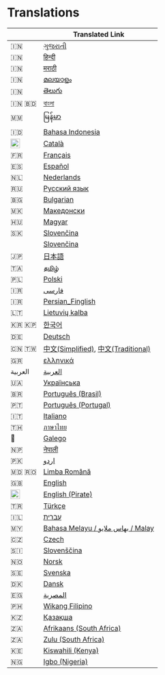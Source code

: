 # Translations

|  | Translated Link |
| --- | --- |
| 🇮🇳 | [ગુજરાતી](README.guj.md) |
| 🇮🇳 | [हिन्दी](README.hi.md) |
| 🇮🇳 | [मराठी](README.mr.md) |
| 🇮🇳 | [മലയാളം](README.ml.md) |
| 🇮🇳 | [తెలుగు](README.te.md) |
| 🇮🇳 🇧🇩 | [বাংলা](README.bn.md) |
| 🇲🇲 | [မြန်မာ](README.mm_unicode.md) |
| 🇮🇩 | [Bahasa Indonesia](README.id.md) |
| <img src="../assets/catalan1.png" width="22"> | [Català](README.ca.md) |
| 🇫🇷 | [Français](README.fr.md) |
| 🇪🇸 | [Español](README.es.md) |
| 🇳🇱 | [Nederlands](README.nl.md) |
| 🇷🇺 | [Русский язык](README.ru.md) |
| 🇧🇬 | [Bulgarian](translations/README.bg.md) |
| 🇲🇰 | [Македонски](README.mk.md) |
| 🇭🇺 | [Magyar](translations/README.hu.md) |
| :slovakia: | [Slovenčina](README.slk.md) |
|  | [Slovenčina](README.slk.md) |
| 🇯🇵 | [日本語](README.ja.md) |
| 🇹🇦 | [தமிழ் ](README.ta.md) |
| 🇵🇱 | [Polski](README.pl.md) |
| 🇮🇷 | [فارسی](README.fa.md) |
| 🇮🇷 | [Persian_Finglish](README.fa.en.md) |
| 🇱🇹 | [Lietuvių kalba](README.lt.md) |
| 🇰🇷 🇰🇵 | [한국어](README.ko.md) |
| 🇩🇪  | [Deutsch](README.de.md) |
| 🇨🇳 🇹🇼 | [中文(Simplified)](README.chs.md), [中文(Traditional)](README.cht.md) |
| 🇬🇷 | [ελληνικά](README.gr.md) |
| العربية | [العربية](README.ar.md) |
| 🇺🇦 | [Українська](README.ua.md) |
| 🇧🇷 | [Português (Brasil)](README.pt_br.md) |
| 🇵🇹 | [Português (Portugal)](README.pt-pt.md) |
| 🇮🇹 | [Italiano](README.it.md)
| 🇹🇭 | [ภาษาไทย](README.th.md) |
| 🏴󠁥󠁳󠁧󠁡󠁿 | [Galego](README.gl.md) |
| 🇳🇵 | [नेपाली](README.np.md) |
| 🇵🇰 | [اردو](README.ur.md) |
| 🇲🇩 🇷🇴 | [Limba Română](README.ro.md) |
| :uk: | [English](../README.md) |
| <img src="../assets/pirate.png" width="22"> | [English (Pirate)](README.en-pirate.md) |
| 🇹🇷 | [Türkçe](README.tr.md) |
| 🇮🇱 | [עברית](README.hb.md) |
| 🇲🇾 | [Bahasa Melayu / بهاس ملايو‎ / Malay](README.my.md) |
| 🇨🇿 | [Czech](README.cs.md) |
| :slovenia: | [Slovenščina](README.sl.md) |
| 🇳🇴 | [Norsk](README.no.md) |
| 🇸🇪 | [Svenska](README.se.md) |
| 🇩🇰 | [Dansk](README.da.md) |
| 🇪🇬 | [المصرية](README.eg.md) |
| 🇵🇭 | [Wikang Filipino](README.tl.md) |
| 🇰🇿 | [Қазақша](README.kz.md) |
| 🇿🇦 | [Afrikaans (South Africa)](README.afk.md) |
| 🇿🇦 | [Zulu (South Africa)](README.zul.md) |
| 🇰🇪 | [Kiswahili (Kenya)](README.kws.md) |
| 🇳🇬 | [Igbo (Nigeria)](README.igb.md) |
